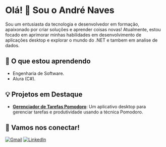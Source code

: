 # Olá! 👋 Sou o André Naves

Sou um entusiasta da tecnologia e desenvolvedor em formação, apaixonado por criar soluções e aprender coisas novas! Atualmente, estou focado em aprimorar minhas habilidades em desenvolvimento de aplicações desktop e explorar o mundo do .NET e tambem em analise de dados.


## 🌱 O que estou aprendendo

* Engenharia de Software.
* Alura (C#).


## 💡 Projetos em Destaque

* **[Gerenciador de Tarefas Pomodoro](https://github.com/andrenaves448/Gerenciador-Pomodoro/tree/main)**: Um aplicativo desktop para gerenciar tarefas e produtividade usando a técnica Pomodoro.

## 🤝 Vamos nos conectar!

[![Gmail](https://img.shields.io/badge/Gmail-D14836?style=for-the-badge&logo=gmail&logoColor=white)](mailto:andrenaves448@gmail.com)  [![LinkedIn](https://img.shields.io/badge/LinkedIn-0077B5?style=for-the-badge&logo=linkedin&logoColor=white)](https://www.linkedin.com/in/andrenavescavalcante/)
